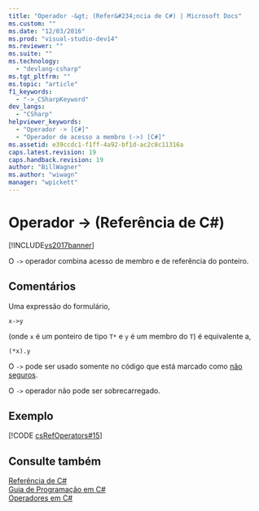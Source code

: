 ```yaml
---
title: "Operador -&gt; (Refer&#234;ncia de C#) | Microsoft Docs"
ms.custom: ""
ms.date: "12/03/2016"
ms.prod: "visual-studio-dev14"
ms.reviewer: ""
ms.suite: ""
ms.technology: 
  - "devlang-csharp"
ms.tgt_pltfrm: ""
ms.topic: "article"
f1_keywords: 
  - "->_CSharpKeyword"
dev_langs: 
  - "CSharp"
helpviewer_keywords: 
  - "Operador -> [C#]"
  - "Operador de acesso a membro (->) [C#]"
ms.assetid: e39ccdc1-f1ff-4a92-bf1d-ac2c8c11316a
caps.latest.revision: 19
caps.handback.revision: 19
author: "BillWagner"
ms.author: "wiwagn"
manager: "wpickett"
---
```

# Operador -&gt; (Refer&#234;ncia de C#)
[!INCLUDE[vs2017banner](../../../csharp/includes/vs2017banner.md)]

O `->` operador combina acesso de membro e de referência do ponteiro.  
  
## Comentários  
 Uma expressão do formulário,  
  
```  
x->y  
```  
  
 \(onde `x` é um ponteiro de tipo `T*` e `y` é um membro do `T`\) é equivalente a,  
  
```  
(*x).y  
```  
  
 O `->` pode ser usado somente no código que está marcado como  [não seguros](../../../csharp/language-reference/keywords/unsafe.md).  
  
 O `->` operador não pode ser sobrecarregado.  
  
## Exemplo  
 [!CODE [csRefOperators#15](../CodeSnippet/VS_Snippets_VBCSharp/csrefOperators#15)]  
  
## Consulte também  
 [Referência de C\#](../../../csharp/language-reference/index.md)   
 [Guia de Programação em C\#](../../../csharp/programming-guide/index.md)   
 [Operadores em C\#](../../../csharp/language-reference/operators/index.md)